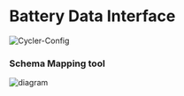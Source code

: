 # Battery Data Interface

![Cycler-Config](https://github.com/BatteryDataAlliance/battery-data-interface/assets/9370214/8324a828-aa1c-4800-9e81-2986419b9155)


### Schema Mapping tool
![diagram](https://github.com/amplabs-ai/schema-mapping/blob/main/schematic.drawio.png?raw=true)

